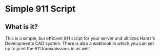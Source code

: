 # Simple 911 Script

## What is it?

This is a simple, but efficient 911 script for your server and ultilizes Hamz's Developments CAD system. There is also a webhook in which you can set up to print the 911 transmissions in as well.





